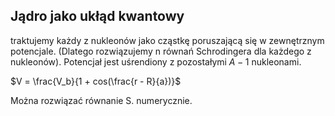 ## Jądro jako ukłąd kwantowy

traktujemy każdy z nukleonów jako cząstkę poruszającą się w zewnętrznym potencjale.
(Dlatego rozwiązujemy n równań Schrodingera dla każdego z nukleonów). Potencjał jest uśrendiony
z pozostałymi $A - 1$ nukleonami.

$V = \frac{V_b}{1 + cos(\frac{r - R}{a})}$

Można rozwiązać równanie S. numerycznie.
